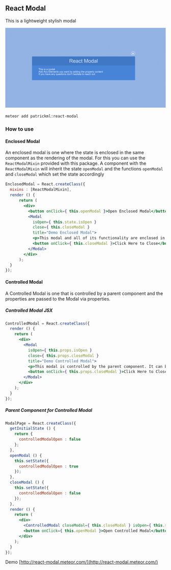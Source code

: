## React Modal

This is a lightweight stylish modal

![enter image description here](photo.png)

`meteor add patrickml:react-modal`

### How to use

#### Enclosed Modal

An enclosed modal is one where the state is enclosed in the same component as the rendering of the modal. For this you can use the `ReactModalMixin` provided with this package. A component with the `ReactModalMixin` will inherit the state `openModal` and the functions `openModal` and `closeModal` which set the state accordingly

```jsx
EnclosedModal = React.createClass({
  mixins : [ReactModalMixin],
  render () {
      return (
        <div>
          <button onClick={ this.openModal }>Open Enclosed Modal</button>
          <Modal
            isOpen={ this.state.isOpen }
            close={ this.closeModal }
            title="Demo Enclosed Modal">
            <p>This modal and all of its functionality are enclosed in the 'EnclosedModal' loading the 'ReactModalMixin' which controls the open and closed state.</p>
            <button onClick={ this.closeModal }>Click Here to Close</button>
          </Modal>
        </div>
      );
  }
});

```

#### Controlled Modal
A Controlled Modal is one that is controlled by a parent component and the properties are passed to the Modal via properties.

##### Controlled Modal JSX
```jsx
ControlledModal = React.createClass({
  render () {
    return (
      <div>
        <Modal
          isOpen={ this.props.isOpen }
          close={ this.props.closeModal }
          title="Demo Controlled Modal">
          <p>This modal is controlled by the parent component. It can be opened and closed by padding props to the component</p>
          <button onClick={ this.props.closeModal }>Click Here to Close</button>
        </Modal>
      </div>
    );
  }
});
```

##### Parent Component for Controlled Modal

```jsx
ModalPage = React.createClass({
  getInitialState () {
    return {
      controlledModalOpen : false
    };
  },
  openModal () {
    this.setState({
      controlledModalOpen : true
    });
  },
  closeModal () {
    this.setState({
      controlledModalOpen : false
    });
  },
  render () {
    return (
      <div>
        <ControlledModal closeModal={ this.closeModal } isOpen={ this.state.controlledModalOpen } />
        <button onClick={ this.openModal }>Open Controlled Modal</button>
      </div>
    );
  }
});
```

Demo
[http://react-modal.meteor.com/](http://react-modal.meteor.com/)
